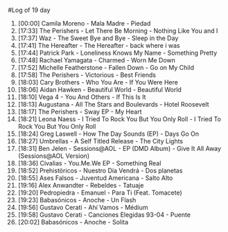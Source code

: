 #Log of 19 day

1. [00:00] Camila Moreno - Mala Madre - Piedad
1. [17:33] The Perishers - Let There Be Morning - Nothing Like You and I
1. [17:37] Waz - The Sweet Bye and Bye - Sleep in the Day
1. [17:41] The Hereafter - The Hereafter - back where i was
1. [17:44] Patrick Park - Loneliness Knows My Name - Something Pretty
1. [17:48] Rachael Yamagata - Charmed - Worn Me Down
1. [17:52] Michelle Featherstone - Fallen Down - Go on My Child
1. [17:58] The Perishers - Victorious - Best Friends
1. [18:03] Cary Brothers - Who You Are - If You Were Here
1. [18:06] Aidan Hawken - Beautiful World - Beautiful World
1. [18:10] Vega 4 - You And Others - If This Is It
1. [18:13] Augustana - All The Stars and Boulevards - Hotel Roosevelt
1. [18:17] The Perishers - Sway EP - My Heart
1. [18:21] Leona Naess - I Tried To Rock You But You Only Roll - I Tried To Rock You But You Only Roll
1. [18:24] Greg Laswell - How The Day Sounds (EP) - Days Go On
1. [18:27] Umbrellas - A Self Titled Release - The City Lights
1. [18:31] Ben Jelen - Sessions@AOL - EP (DMD Album) - Give It All Away (Sessions@AOL Version)
1. [18:36] Civalias - You.Me.We EP - Something Real
1. [18:52] Prehistöricos - Nuestro Día Vendrá - Dos planetas
1. [18:55] Ases Falsos - Juventud Americana - Salto Alto
1. [19:16] Alex Anwandter - Rebeldes - Tatuaje
1. [19:20] Pedropiedra - Emanuel - Para Ti (Feat. Tomacete)
1. [19:23] Babasónicos - Anoche - Un Flash
1. [19:56] Gustavo Cerati - Ahí Vamos - Médium
1. [19:58] Gustavo Cerati - Canciones Elegidas 93-04 - Puente
1. [20:02] Babasónicos - Anoche - Solita
